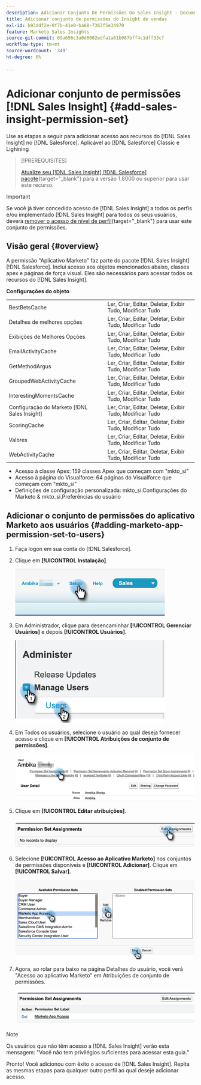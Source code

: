 ```yaml
---
description: Adicionar Conjunto De Permissões Do Sales Insight - Documentação Do Marketo - Documentação Do Produto
title: Adicionar conjunto de permissões do Insight de vendas
exl-id: b93ddf2e-0f7b-41e0-ba88-7363f5e34970
feature: Marketo Sales Insights
source-git-commit: 09a656c3a0d0002edfa1a61b987bff4c1dff33cf
workflow-type: tm+mt
source-wordcount: '349'
ht-degree: 6%

---
```


# Adicionar conjunto de permissões [!DNL Sales Insight] {#add-sales-insight-permission-set}

Use as etapas a seguir para adicionar acesso aos recursos do [!DNL Sales Insight] no [!DNL Salesforce]. Aplicável ao [!DNL Salesforce] Classic e Lighining

>[!PREREQUISITES]
>
>[Atualize seu [!DNL Sales Insight] [!DNL Salesforce] pacote](/help/marketo/product-docs/marketo-sales-insight/msi-for-salesforce/upgrading/upgrading-your-msi-package.md){target="_blank"} para a versão 1.8000 ou superior para usar este recurso.

>[!IMPORTANT]
>
>Se você já tiver concedido acesso de [!DNL Sales Insight] a todos os perfis e/ou implementado [!DNL Sales Insight] para todos os seus usuários, deverá [remover o acesso de nível de perfil](/help/marketo/product-docs/marketo-sales-insight/msi-for-salesforce/configuration/remove-sales-insight-access.md){target="_blank"} para usar este conjunto de permissões.

## Visão geral {#overview}

A permissão &quot;Aplicativo Marketo&quot; faz parte do pacote [!DNL Sales Insight] [!DNL Salesforce]. Inclui acesso aos objetos mencionados abaixo, classes apex e páginas de força visual. Eles são necessários para acessar todos os recursos do [!DNL Sales Insight].

**Configurações do objeto**

<table>
 <tbody>
 <tr>
   <td>BestBetsCache</td>
   <td>Ler, Criar, Editar, Deletar, Exibir Tudo, Modificar Tudo</td>
  </tr>
  <tr>
   <td>Detalhes de melhores opções</td>
   <td>Ler, Criar, Editar, Deletar, Exibir Tudo, Modificar Tudo</td>
  </tr>
  <tr>
   <td>Exibições de Melhores Opções</td>
   <td>Ler, Criar, Editar, Deletar, Exibir Tudo, Modificar Tudo</td>
  </tr>
  <tr>
   <td>EmailActivityCache</td>
   <td>Ler, Criar, Editar, Deletar, Exibir Tudo, Modificar Tudo</td>
  </tr>
  <tr>
   <td>GetMethodArgus</td>
   <td>Ler, Criar, Editar, Deletar, Exibir Tudo, Modificar Tudo</td>
  </tr>
  <tr>
   <td>GroupedWebActivityCache</td>
   <td>Ler, Criar, Editar, Deletar, Exibir Tudo, Modificar Tudo</td>
  </tr>
  <tr>
   <td>InterestingMomentsCache</td>
   <td>Ler, Criar, Editar, Deletar, Exibir Tudo, Modificar Tudo</td>
  </tr>
  <tr>
   <td>Configuração do Marketo [!DNL Sales Insight]</td>
   <td>Ler, Criar, Editar, Deletar, Exibir Tudo, Modificar Tudo</td>
  </tr>
  <tr>
   <td>ScoringCache</td>
   <td>Ler, Criar, Editar, Deletar, Exibir Tudo, Modificar Tudo</td>
  </tr>
  <tr>
   <td>Valores</td>
   <td>Ler, Criar, Editar, Deletar, Exibir Tudo, Modificar Tudo</td>
  </tr>
  <tr>
   <td>WebActivityCache</td>
   <td>Ler, Criar, Editar, Deletar, Exibir Tudo, Modificar Tudo</td>
  </tr>
 </tbody>
</table>

* Acesso à classe Apex: 159 classes Apex que começam com &quot;mkto_si&quot;
* Acesso à página do Visualforce: 64 páginas do Visualforce que começam com &quot;mkto_si&quot;
* Definições de configuração personalizada: mkto_si.Configurações do Marketo &amp; mkto_si.Preferências do usuário

## Adicionar o conjunto de permissões do aplicativo Marketo aos usuários {#adding-marketo-app-permission-set-to-users}

1. Faça logon em sua conta do [!DNL Salesforce].

1. Clique em **[!UICONTROL Instalação]**.

   ![](assets/add-sales-insight-permission-set-1.png)

1. Em Administrador, clique para desencaminhar **[!UICONTROL Gerenciar Usuários]** e depois **[!UICONTROL Usuários]**.

   ![](assets/add-sales-insight-permission-set-2.png)

1. Em Todos os usuários, selecione o usuário ao qual deseja fornecer acesso e clique em **[!UICONTROL Atribuições de conjunto de permissões]**.

   ![](assets/add-sales-insight-permission-set-3.png)

1. Clique em **[!UICONTROL Editar atribuições]**.

   ![](assets/add-sales-insight-permission-set-4.png)

1. Selecione **[!UICONTROL Acesso ao Aplicativo Marketo]** nos conjuntos de permissões disponíveis e **[!UICONTROL Adicionar]**. Clique em **[!UICONTROL Salvar]**.

   ![](assets/add-sales-insight-permission-set-5.png)

1. Agora, ao rolar para baixo na página Detalhes do usuário, você verá &quot;Acesso ao aplicativo Marketo&quot; em Atribuições de conjunto de permissões.

   ![](assets/add-sales-insight-permission-set-6.png)

>[!NOTE]
>
>Os usuários que não têm acesso a [!DNL Sales Insight] verão esta mensagem: &quot;Você não tem privilégios suficientes para acessar esta guia.&quot;

Pronto! Você adicionou com êxito o acesso de [!DNL Sales Insight]. Repita as mesmas etapas para qualquer outro perfil ao qual deseje adicionar acesso.
